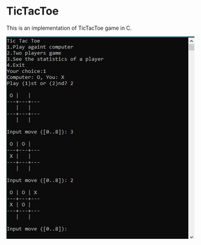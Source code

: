 # TicTacToe

This is an implementation of TicTacToe game in C.  

  
![alt text](https://github.com/makispanis/TicTacToe/blob/main/screenshot.png)
